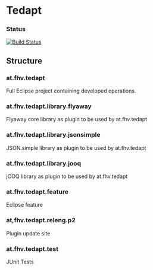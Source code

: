 # Tedapt #

### Status
[![Build Status](https://travis-ci.org/drexedam/Tedapt.svg?branch=master)](https://travis-ci.org/drexedam/Tedapt)

## Structure ##

### at.fhv.tedapt ###
Full Eclipse project containing developed operations.

### at.fhv.tedapt.library.flyaway ###
Flyaway core library as plugin to be used by at.fhv.tedapt

### at.fhv.tedapt.library.jsonsimple ###
JSON.simple library as plugin to be used by at.fhv.tedapt

### at.fhv.tedapt.library.jooq ###
jOOQ library as plugin to be used by at.fhv.tedapt

### at.fhv.tedapt.feature ###
Eclipse feature

### at,fhv.tedapt.releng.p2 ###
Plugin update site

### at.fhv.tedapt.test ###
JUnit Tests